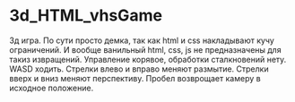 # 3d_HTML_vhsGame
3д игра. По сути просто демка, так как html и css накладывают кучу ограничений. И вообще ванильный html, css, js не предназначены для такиз извращений. Управление корявое, обработки сталкновений нету. WASD ходить. Стрелки влево и вправо меняют размытие. Стрелки вверх и вниз меняют перспективу. Пробел возврощает камеру в исходное положение.

